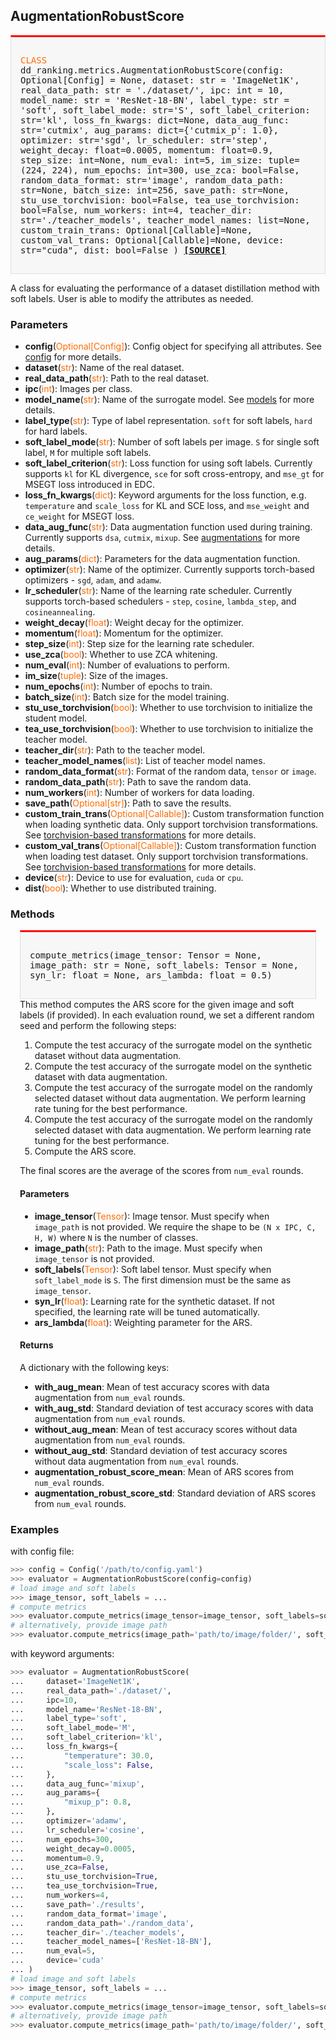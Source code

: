 ## AugmentationRobustScore

<div style="background-color:#F7F7F7; padding:15px; border:1px solid #E0E0E0; border-top:3px solid #FF0000; font-family:monospace; font-size:14px;">

<span style="color:#FF6B00;">CLASS</span> 
dd_ranking.metrics.AugmentationRobustScore(config: Optional[Config] = None,
    dataset: str = 'ImageNet1K',
    real_data_path: str = './dataset/',
    ipc: int = 10,
    model_name: str = 'ResNet-18-BN',
    label_type: str = 'soft',
    soft_label_mode: str='S',
    soft_label_criterion: str='kl',
    loss_fn_kwargs: dict=None,
    data_aug_func: str='cutmix', 
    aug_params: dict={'cutmix_p': 1.0}, 
    optimizer: str='sgd', 
    lr_scheduler: str='step', 
    weight_decay: float=0.0005, 
    momentum: float=0.9,
    step_size: int=None,
    num_eval: int=5, 
    im_size: tuple=(224, 224), 
    num_epochs: int=300, 
    use_zca: bool=False,
    random_data_format: str='image',
    random_data_path: str=None,
    batch_size: int=256,
    save_path: str=None, 
    stu_use_torchvision: bool=False, 
    tea_use_torchvision: bool=False, 
    num_workers: int=4, 
    teacher_dir: str='./teacher_models',
    teacher_model_names: list=None,
    custom_train_trans: Optional[Callable]=None, 
    custom_val_trans: Optional[Callable]=None, 
    device: str="cuda",
    dist: bool=False
)
[**[SOURCE]**](https://github.com/NUS-HPC-AI-Lab/DD-Ranking/blob/main/ddranking/metrics/aug_robust.py)
</div>

A class for evaluating the performance of a dataset distillation method with soft labels. User is able to modify the attributes as needed.

### Parameters

- **config**(<span style="color:#FF6B00;">Optional[Config]</span>): Config object for specifying all attributes. See [config](../config/overview.md) for more details.
- **dataset**(<span style="color:#FF6B00;">str</span>): Name of the real dataset.
- **real_data_path**(<span style="color:#FF6B00;">str</span>): Path to the real dataset.
- **ipc**(<span style="color:#FF6B00;">int</span>): Images per class.
- **model_name**(<span style="color:#FF6B00;">str</span>): Name of the surrogate model. See [models](../models/overview.md) for more details.
- **label_type**(<span style="color:#FF6B00;">str</span>): Type of label representation. `soft` for soft labels, `hard` for hard labels.
- **soft_label_mode**(<span style="color:#FF6B00;">str</span>): Number of soft labels per image. `S` for single soft label, `M` for multiple soft labels.
- **soft_label_criterion**(<span style="color:#FF6B00;">str</span>): Loss function for using soft labels. Currently supports `kl` for KL divergence, `sce` for soft cross-entropy, and `mse_gt` for MSEGT loss introduced in EDC.
- **loss_fn_kwargs**(<span style="color:#FF6B00;">dict</span>): Keyword arguments for the loss function, e.g. `temperature` and `scale_loss` for KL and SCE loss, and `mse_weight` and `ce_weight` for MSEGT loss.
- **data_aug_func**(<span style="color:#FF6B00;">str</span>): Data augmentation function used during training. Currently supports `dsa`, `cutmix`, `mixup`. See [augmentations](../augmentations/overview.md) for more details.
- **aug_params**(<span style="color:#FF6B00;">dict</span>): Parameters for the data augmentation function.
- **optimizer**(<span style="color:#FF6B00;">str</span>): Name of the optimizer. Currently supports torch-based optimizers - `sgd`, `adam`, and `adamw`.
- **lr_scheduler**(<span style="color:#FF6B00;">str</span>): Name of the learning rate scheduler. Currently supports torch-based schedulers - `step`, `cosine`, `lambda_step`, and `cosineannealing`.
- **weight_decay**(<span style="color:#FF6B00;">float</span>): Weight decay for the optimizer.
- **momentum**(<span style="color:#FF6B00;">float</span>): Momentum for the optimizer.
- **step_size**(<span style="color:#FF6B00;">int</span>): Step size for the learning rate scheduler.
- **use_zca**(<span style="color:#FF6B00;">bool</span>): Whether to use ZCA whitening.
- **num_eval**(<span style="color:#FF6B00;">int</span>): Number of evaluations to perform.
- **im_size**(<span style="color:#FF6B00;">tuple</span>): Size of the images.
- **num_epochs**(<span style="color:#FF6B00;">int</span>): Number of epochs to train.
- **batch_size**(<span style="color:#FF6B00;">int</span>): Batch size for the model training.
- **stu_use_torchvision**(<span style="color:#FF6B00;">bool</span>): Whether to use torchvision to initialize the student model.
- **tea_use_torchvision**(<span style="color:#FF6B00;">bool</span>): Whether to use torchvision to initialize the teacher model.
- **teacher_dir**(<span style="color:#FF6B00;">str</span>): Path to the teacher model.
- **teacher_model_names**(<span style="color:#FF6B00;">list</span>): List of teacher model names.
- **random_data_format**(<span style="color:#FF6B00;">str</span>): Format of the random data, `tensor` or `image`.
- **random_data_path**(<span style="color:#FF6B00;">str</span>): Path to save the random data.
- **num_workers**(<span style="color:#FF6B00;">int</span>): Number of workers for data loading.
- **save_path**(<span style="color:#FF6B00;">Optional[str]</span>): Path to save the results.
- **custom_train_trans**(<span style="color:#FF6B00;">Optional[Callable]</span>): Custom transformation function when loading synthetic data. Only support torchvision transformations. See [torchvision-based transformations](../augmentations/torchvision.md) for more details.
- **custom_val_trans**(<span style="color:#FF6B00;">Optional[Callable]</span>): Custom transformation function when loading test dataset. Only support torchvision transformations. See [torchvision-based transformations](../augmentations/torchvision.md) for more details.
- **device**(<span style="color:#FF6B00;">str</span>): Device to use for evaluation, `cuda` or `cpu`.
- **dist**(<span style="color:#FF6B00;">bool</span>): Whether to use distributed training.

### Methods
<div style="background-color:#F7F7F7; padding:15px; border:1px solid #E0E0E0; border-top:3px solid #FF0000; font-family:monospace; font-size:14px; margin-left:15px; margin-right:15px;">

compute_metrics(image_tensor: Tensor = None, image_path: str = None, soft_labels: Tensor = None, syn_lr: float = None, ars_lambda: float = 0.5)
</div>

<div style="margin-left:15px; margin-right:15px;">
This method computes the ARS score for the given image and soft labels (if provided). In each evaluation round, we set a different random seed and perform the following steps:

1. Compute the test accuracy of the surrogate model on the synthetic dataset without data augmentation.
2. Compute the test accuracy of the surrogate model on the synthetic dataset with data augmentation.
3. Compute the test accuracy of the surrogate model on the randomly selected dataset without data augmentation. We perform learning rate tuning for the best performance.
4. Compute the test accuracy of the surrogate model on the randomly selected dataset with data augmentation. We perform learning rate tuning for the best performance.
5. Compute the ARS score.

The final scores are the average of the scores from `num_eval` rounds.

#### Parameters

- **image_tensor**(<span style="color:#FF6B00;">Tensor</span>): Image tensor. Must specify when `image_path` is not provided. We require the shape to be `(N x IPC, C, H, W)` where `N` is the number of classes.
- **image_path**(<span style="color:#FF6B00;">str</span>): Path to the image. Must specify when `image_tensor` is not provided.
- **soft_labels**(<span style="color:#FF6B00;">Tensor</span>): Soft label tensor. Must specify when `soft_label_mode` is `S`. The first dimension must be the same as `image_tensor`.
- **syn_lr**(<span style="color:#FF6B00;">float</span>): Learning rate for the synthetic dataset. If not specified, the learning rate will be tuned automatically.
- **ars_lambda**(<span style="color:#FF6B00;">float</span>): Weighting parameter for the ARS.

#### Returns

A dictionary with the following keys:

- **with_aug_mean**: Mean of test accuracy scores with data augmentation from `num_eval` rounds.
- **with_aug_std**: Standard deviation of test accuracy scores with data augmentation from `num_eval` rounds.
- **without_aug_mean**: Mean of test accuracy scores without data augmentation from `num_eval` rounds.
- **without_aug_std**: Standard deviation of test accuracy scores without data augmentation from `num_eval` rounds.
- **augmentation_robust_score_mean**: Mean of ARS scores from `num_eval` rounds.
- **augmentation_robust_score_std**: Standard deviation of ARS scores from `num_eval` rounds.

</div>

### Examples

with config file:
```python
>>> config = Config('/path/to/config.yaml')
>>> evaluator = AugmentationRobustScore(config=config)
# load image and soft labels
>>> image_tensor, soft_labels = ... 
# compute metrics
>>> evaluator.compute_metrics(image_tensor=image_tensor, soft_labels=soft_labels)
# alternatively, provide image path
>>> evaluator.compute_metrics(image_path='path/to/image/folder/', soft_labels=soft_labels) 
```

with keyword arguments:
```python
>>> evaluator = AugmentationRobustScore(
...     dataset='ImageNet1K',
...     real_data_path='./dataset/',
...     ipc=10,
...     model_name='ResNet-18-BN',
...     label_type='soft',
...     soft_label_mode='M',
...     soft_label_criterion='kl',
...     loss_fn_kwargs={
...         "temperature": 30.0,
...         "scale_loss": False,
...     },
...     data_aug_func='mixup',
...     aug_params={
...         "mixup_p": 0.8,
...     },
...     optimizer='adamw',
...     lr_scheduler='cosine',
...     num_epochs=300,
...     weight_decay=0.0005,
...     momentum=0.9,
...     use_zca=False,
...     stu_use_torchvision=True,
...     tea_use_torchvision=True,
...     num_workers=4,
...     save_path='./results',
...     random_data_format='image',
...     random_data_path='./random_data',
...     teacher_dir='./teacher_models',
...     teacher_model_names=['ResNet-18-BN'],
...     num_eval=5,
...     device='cuda'
... )
# load image and soft labels
>>> image_tensor, soft_labels = ... 
# compute metrics
>>> evaluator.compute_metrics(image_tensor=image_tensor, soft_labels=soft_labels)
# alternatively, provide image path
>>> evaluator.compute_metrics(image_path='path/to/image/folder/', soft_labels=soft_labels) 
```